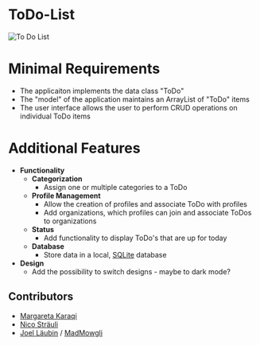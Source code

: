 # ToDo-List
![To Do List](https://images.unsplash.com/photo-1507925921958-8a62f3d1a50d?ixlib=rb-1.2.1&ixid=MnwxMjA3fDB8MHxwaG90by1wYWdlfHx8fGVufDB8fHx8&auto=format&fit=crop&w=1176&q=80)


# Minimal Requirements
- The applicaiton implements the data class "ToDo"
- The "model" of the application maintains an ArrayList of "ToDo" items
- The user interface allows the user to perform CRUD operations on individual ToDo items

# Additional Features
- **Functionality**
  - **Categorization**
    - Assign one or multiple categories to a ToDo
  - **Profile Management**
    - Allow the creation of profiles and associate ToDo with profiles
    - Add organizations, which profiles can join and associate ToDos to organizations
  - **Status**
    - Add functionality to display ToDo's that are up for today
  - **Database**
    - Store data in a local, [SQLite](https://www.sqlite.org/index.html) database
- **Design**
  - Add the possibility to switch designs - maybe to dark mode?

## Contributors
- [Margareta Karaqi](https://github.com/mkfhnw)
- [Nico Sträuli](https://github.com/nicSt12)
- [Joel Läubin](https://github.com/Joel-Laeubin) / [MadMowgli](https://github.com/MadMowgli/MadMowgli)
